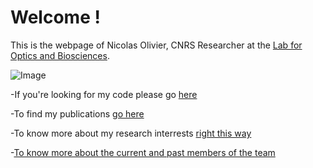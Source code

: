 # Welcome !

This is the webpage of Nicolas Olivier, CNRS Researcher at the [Lab for Optics and Biosciences](https://portail.polytechnique.edu/lob/fr).


![Image](https://nolab.github.io/Hello-World/2021-06-23-CF750-VECTAv3.png)


-If you're looking for my code please go [here](https://github.com/NOLab)

-To find my publications [go here](https://scholar.google.com/citations?user=1Ro9PnQAAAAJ)

-To know more about my research interrests [right this way](https://nolab.github.io/Hello-World/research.html)

-[To know more about the current and past members of the team](https://nolab.github.io/Hello-World/alumni.html)
